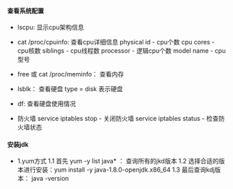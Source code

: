 

#### 查看系统配置

* lscpu: 显示cpu架构信息

* cat /proc/cpuinfo: 查看cpu详细信息
  physical id - cpu个数
  cpu cores - cpu核数
  siblings - cpu线程数
  processor - 逻辑cpu个数
  model name - cpu型号

* free 或 cat /proc/meminfo： 查看内存

* lsblk： 查看硬盘
type = disk 表示硬盘

* df: 查看硬盘使用情况

* 防火墙
service iptables stop - 关闭防火墙
service iptables status - 检查防火墙状态

#### 安装jdk
* 1.yum方式
  1.1 首先 yum -y list java*  ： 查询所有的jkd版本
  1.2 选择合适的版本进行安装：yum install -y java-1.8.0-openjdk.x86_64
  1.3 最后查询kdj版本： java -version




